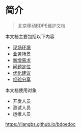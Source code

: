 # 简介

> 北京移动BDPE维护文档

本文档主要包括以下内容
-  [现场环境](environment/SUMMARY.md)
-  [业务场景](scene/SUMMARY.md)
-  [新增需求](demand/SUMMARY.md)
-  [问题定位](problem/SUMMARY.md)
-  [优化建议](suggest/SUMMARY.md)
-  [经验分享](experience/SUMMARY.md)

本文档使用对象
-  开发人员
-  测试人员
-  运维人员

https://liangbs.github.io/bdpedoc
